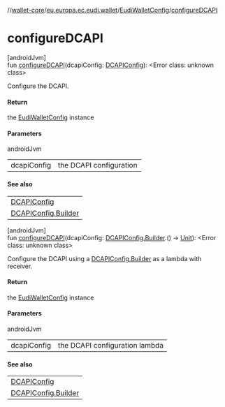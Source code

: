 //[wallet-core](../../../index.md)/[eu.europa.ec.eudi.wallet](../index.md)/[EudiWalletConfig](index.md)/[configureDCAPI](configure-d-c-a-p-i.md)

# configureDCAPI

[androidJvm]\
fun [configureDCAPI](configure-d-c-a-p-i.md)(dcapiConfig: [DCAPIConfig](../../eu.europa.ec.eudi.wallet.dcapi/-d-c-a-p-i-config/index.md)): &lt;Error class: unknown class&gt;

Configure the DCAPI.

#### Return

the [EudiWalletConfig](index.md) instance

#### Parameters

androidJvm

| | |
|---|---|
| dcapiConfig | the DCAPI configuration |

#### See also

| |
|---|
| [DCAPIConfig](../../eu.europa.ec.eudi.wallet.dcapi/-d-c-a-p-i-config/index.md) |
| [DCAPIConfig.Builder](../../eu.europa.ec.eudi.wallet.dcapi/-d-c-a-p-i-config/-builder/index.md) |

[androidJvm]\
fun [configureDCAPI](configure-d-c-a-p-i.md)(dcapiConfig: [DCAPIConfig.Builder](../../eu.europa.ec.eudi.wallet.dcapi/-d-c-a-p-i-config/-builder/index.md).() -&gt; [Unit](https://kotlinlang.org/api/latest/jvm/stdlib/kotlin-stdlib/kotlin/-unit/index.html)): &lt;Error class: unknown class&gt;

Configure the DCAPI using a [DCAPIConfig.Builder](../../eu.europa.ec.eudi.wallet.dcapi/-d-c-a-p-i-config/-builder/index.md) as a lambda with receiver.

#### Return

the [EudiWalletConfig](index.md) instance

#### Parameters

androidJvm

| | |
|---|---|
| dcapiConfig | the DCAPI configuration lambda |

#### See also

| |
|---|
| [DCAPIConfig](../../eu.europa.ec.eudi.wallet.dcapi/-d-c-a-p-i-config/index.md) |
| [DCAPIConfig.Builder](../../eu.europa.ec.eudi.wallet.dcapi/-d-c-a-p-i-config/-builder/index.md) |
